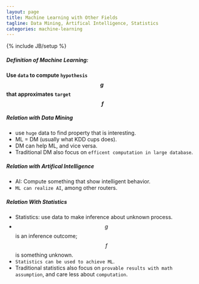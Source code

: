```yaml
---
layout: page
title: Machine Learning with Other Fields
tagline: Data Mining, Artifical Intelligence, Statistics
categories: machine-learning
---
```

{% include JB/setup %}

##### Definition of Machine Learning:
**Use `data` to compute `hypothesis` $$g$$ that approximates `target` $$\ f$$**

##### Relation with Data Mining
- use `huge` data to find property that is interesting.
- ML = DM (usually what KDD cups does).
- DM can help ML, and vice versa.
- Traditional DM also focus on `efficent computation in large database`.

##### Relation with Artifical Intelligence
- AI: Compute something that show intelligent behavior.
- `ML can realize AI`, among other routers.

##### Relation With Statistics
- Statistics: use data to make inference about unknown process.
- $$g$$ is an inference outcome; $$f$$ is something unknown.
- `Statistics can be used to achieve ML`.
- Traditional statistics also focus on `provable results with math assumption`, and care less about `computation`.
